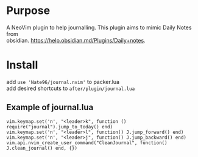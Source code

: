 # Purpose
A NeoVim plugin to help journalling. This plugin aims to mimic Daily Notes from   
obsidian. https://help.obsidian.md/Plugins/Daily+notes.  


# Install 
add `use 'Nate96/journal.nvim'` to packer.lua  
add desired shortcuts to `after/plugin/journal.lua`  

## Example of journal.lua
```  
vim.keymap.set('n', "<leader>k", function () require("journal").jump_to_today() end)  
vim.keymap.set('n', "<leader>l", function() J.jump_forward() end)  
vim.keymap.set('n', "<leader>j", function() J.jump_backward() end)  
vim.api.nvim_create_user_command("CleanJournal", function() J.clean_journal() end, {})  
```  
